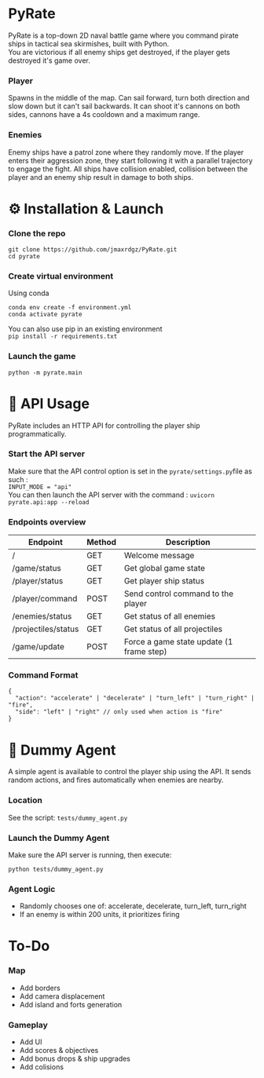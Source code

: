 # PyRate
PyRate is a top-down 2D naval battle game where you command pirate ships in tactical sea skirmishes, built with Python.  
You are victorious if all enemy ships get destroyed, if the player gets destroyed it's game over.
  
### Player
Spawns in the middle of the map. Can sail forward, turn both direction and slow down but it can't sail backwards. It can shoot it's cannons on both sides, cannons have a 4s cooldown and a maximum range.

### Enemies
Enemy ships have a patrol zone where they randomly move. If the player enters their aggression zone, they start following it with a parallel trajectory to engage the fight. All ships have collision enabled, collision between the player and an enemy ship result in damage to both ships.  


# ⚙️ Installation & Launch
  
### Clone the repo  
```
git clone https://github.com/jmaxrdgz/PyRate.git
cd pyrate
``` 

### Create virtual environment  
Using conda  
```
conda env create -f environment.yml   
conda activate pyrate
```  
You can also use pip in an existing environment  
```pip install -r requirements.txt``` 
  
### Launch the game  
```python -m pyrate.main```  
 
  
# 🔌 API Usage
PyRate includes an HTTP API for controlling the player ship programmatically.  
  
### Start the API server
Make sure that the API control option is set in the ```pyrate/settings.py```file as such :  
```INPUT_MODE = "api"```  
You can then launch the API server with the command :
```uvicorn pyrate.api:app --reload```  
  
### Endpoints overview
Endpoint | Method | Description
|---------|--------|------------|
|/ | GET | Welcome message|
|/game/status | GET | Get global game state|
|/player/status | GET | Get player ship status|
|/player/command | POST | Send control command to the player|
|/enemies/status | GET | Get status of all enemies|
|/projectiles/status | GET | Get status of all projectiles|
|/game/update | POST | Force a game state update (1 frame step)|
  
### Command Format
```
{
  "action": "accelerate" | "decelerate" | "turn_left" | "turn_right" | "fire",
  "side": "left" | "right" // only used when action is "fire"
}
```

# 🤖 Dummy Agent
A simple agent is available to control the player ship using the API. It sends random actions, and fires automatically when enemies are nearby.

### Location
See the script: ```tests/dummy_agent.py```

### Launch the Dummy Agent
Make sure the API server is running, then execute:

```
python tests/dummy_agent.py
```

### Agent Logic
- Randomly chooses one of: accelerate, decelerate, turn_left, turn_right  
- If an enemy is within 200 units, it prioritizes firing  
  

# To-Do
### Map
- Add borders
- Add camera displacement 
- Add island and forts generation
### Gameplay
- Add UI
- Add scores & objectives
- Add bonus drops & ship upgrades
- Add colisions
